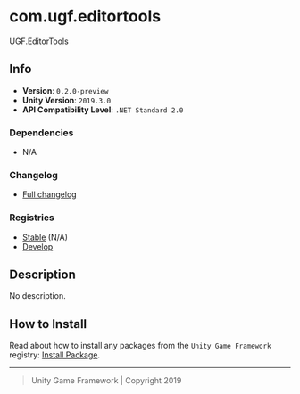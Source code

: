 # com.ugf.editortools

UGF.EditorTools

## Info

- **Version**: `0.2.0-preview`
- **Unity Version**: `2019.3.0`
- **API Compatibility Level**: `.NET Standard 2.0`

### Dependencies

- N/A

### Changelog

- [Full changelog][1]

### Registries

- [Stable][2] (N/A)
- [Develop][3]

## Description

No description.

## How to Install

Read about how to install any packages from the `Unity Game Framework` registry: [Install Package][4].

---
> Unity Game Framework | Copyright 2019

[1]: changelog.md
[2]: https://bintray.com/unity-game-framework/stable/com.ugf.editortools
[3]: https://bintray.com/unity-game-framework/dev/com.ugf.editortools
[4]: https://github.com/unity-game-framework/ugf-documentation/wiki/Install-Package
